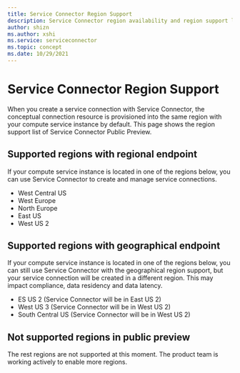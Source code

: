 ```yaml
---
title: Service Connector Region Support
description: Service Connector region availability and region support list     
author: shizn
ms.author: xshi
ms.service: serviceconnector
ms.topic: concept 
ms.date: 10/29/2021
---
```


# Service Connector Region Support

When you create a service connection with Service Connector, the conceptual connection resource is provisioned into the same region with your compute service instance by default. This page shows the region support list of Service Connector Public Preview. 

## Supported regions with regional endpoint

If your compute service instance is located in one of the regions below, you can use Service Connector to create and manage service connections.

- West Central US
- West Europe
- North Europe
- East US
- West US 2


## Supported regions with geographical endpoint

If your compute service instance is located in one of the regions below, you can still use Service Connector with the geographical region support, but your service connection will be created in a different region. This may impact compliance, data residency and data latency.

- ES US 2 (Service Connector will be in East US 2)
- West US 3 (Service Connector will be in West US 2)
- South Central US (Service Connector will be in West US 2)


## Not supported regions in public preview

The rest regions are not supported at this moment. The product team is working actively to enable more regions. 